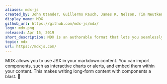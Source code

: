 ```yaml
---
aliases: mdx-js
created_by: John Otander, Guillermo Rauch, James K. Nelson, Tim Neutkens, Brent Jackson, Jessica Stokes, and more.
display_name: MDX
github_url: https://github.com/mdx-js/mdx/
logo: mdx.png
released: Apr 15, 2019
short_description: MDX is an authorable format that lets you seamlessly write JSX in your markdown documents.
topic: mdx
url: https://mdxjs.com/
---
```


MDX allows you to use JSX in your markdown content. You can import components, such as interactive charts or alerts, and embed them within your content. This makes writing long-form content with components a blast. 🚀
